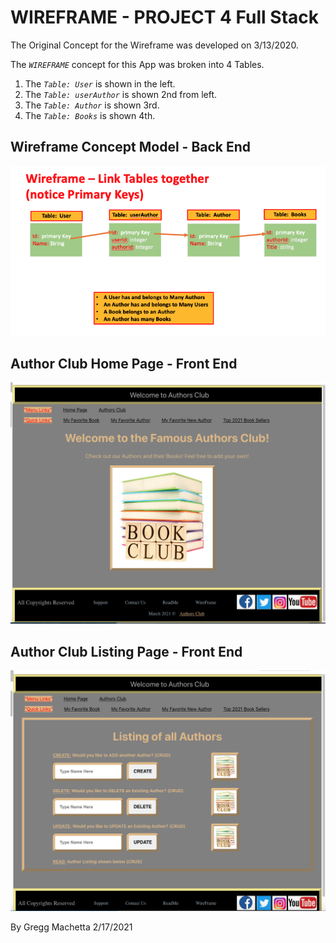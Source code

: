 # WIREFRAME - PROJECT 4 Full Stack

The Original Concept for the Wireframe was developed on 3/13/2020.


The _`WIREFRAME`_ concept for this App was broken into 4 Tables.

1. The _`Table: User`_ is shown in the left.  
2. The _`Table: userAuthor`_ is shown 2nd from left.
3. The _`Table: Author`_ is shown 3rd.
3. The _`Table: Books`_ is shown 4th.

## Wireframe Concept Model - Back End

![Image](../public/Images/WIREFRAME.jpg)

## Author Club Home Page - Front End

![Image](../public/Images/AuthorClubHomePage.jpg)

## Author Club Listing Page - Front End

![Image](../public/Images/AuthorPage.jpg)

By Gregg Machetta 2/17/2021
